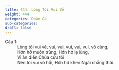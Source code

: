```yaml
---
title: 444. Lòng Tôi Vui Vẻ
weight: 444
categories: Đoản Ca
sub-categories: 
draft: false
---
```

<dl><dt>Câu 1:</dt><dd data-verse="1">Lòng tôi vui vẻ, vui, vui, vui, vui, vui, vô cùng, <br/>Hớn hở muôn trùng, Hớn hở lạ lùng, <br/>Vì ân điển Chúa cứu tôi <br/>Nên tôi vui vô hồi, Hớn hở khen Ngài chẳng thôi. </dd></dl>